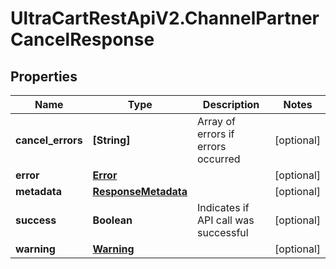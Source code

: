 # UltraCartRestApiV2.ChannelPartnerCancelResponse

## Properties

Name | Type | Description | Notes
------------ | ------------- | ------------- | -------------
**cancel_errors** | **[String]** | Array of errors if errors occurred | [optional] 
**error** | [**Error**](Error.md) |  | [optional] 
**metadata** | [**ResponseMetadata**](ResponseMetadata.md) |  | [optional] 
**success** | **Boolean** | Indicates if API call was successful | [optional] 
**warning** | [**Warning**](Warning.md) |  | [optional] 



